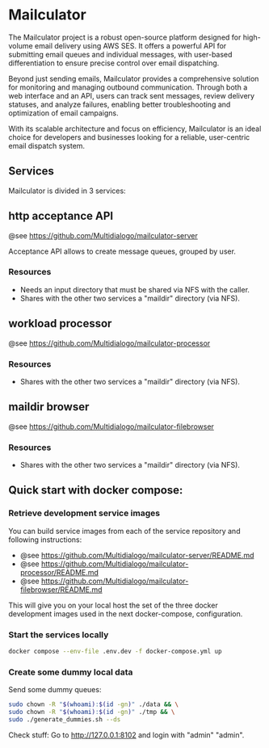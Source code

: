 # Mailculator

The Mailculator project is a robust open-source platform designed for high-volume email delivery using AWS SES. It offers a powerful API for submitting email queues and individual messages, with user-based differentiation to ensure precise control over email dispatching.

Beyond just sending emails, Mailculator provides a comprehensive solution for monitoring and managing outbound communication. Through both a web interface and an API, users can track sent messages, review delivery statuses, and analyze failures, enabling better troubleshooting and optimization of email campaigns.

With its scalable architecture and focus on efficiency, Mailculator is an ideal choice for developers and businesses looking for a reliable, user-centric email dispatch system.

## Services

Mailculator is divided in 3 services:

## http acceptance API

@see https://github.com/Multidialogo/mailculator-server

Acceptance API allows to create message queues, grouped by user.

### Resources

- Needs an input directory that must be shared via NFS with the caller.
- Shares with the other two services a "maildir" directory (via NFS).

## workload processor

@see https://github.com/Multidialogo/mailculator-processor

### Resources

- Shares with the other two services a "maildir" directory (via NFS).

## maildir browser

@see https://github.com/Multidialogo/mailculator-filebrowser

### Resources

- Shares with the other two services a "maildir" directory (via NFS).

## Quick start with docker compose:

### Retrieve development service images

You can build service images from each of the service repository and following instructions:

- @see https://github.com/Multidialogo/mailculator-server/README.md
- @see https://github.com/Multidialogo/mailculator-processor/README.md
- @see https://github.com/Multidialogo/mailculator-filebrowser/README.md

This will give you on your local host the set of the three docker development images used in the next docker-compose, 
configuration.

### Start the services locally

```bash
docker compose --env-file .env.dev -f docker-compose.yml up
```

### Create some dummy local data

Send some dummy queues:
```bash
sudo chown -R "$(whoami):$(id -gn)" ./data && \
sudo chown -R "$(whoami):$(id -gn)" ./tmp && \
sudo ./generate_dummies.sh --ds
```

Check stuff:
Go to http://127.0.0.1:8102 and login with "admin" "admin".